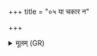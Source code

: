 +++
title = "०५ या चकार न"

+++
<details><summary>मूलम् (GR)</summary>

या चकार न शशाक  
शश्रे पादम् अङ्गुलिम् ।  
चकार भद्रम् अस्मभ्यम्  
अभगा भगवद्भ्यः ॥
</details>